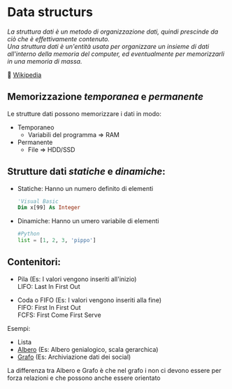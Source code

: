 # Data structurs
*La struttura dati è un metodo di organizzazione dati, quindi prescinde da ciò che è effettivamente contenuto.*<br>
*Una struttura dati è un'entità usata per organizzare un insieme di dati all'interno della memoria del computer, ed eventualmente per memorizzarli in una memoria di massa.*

:link: [Wikipedia](https://it.wikipedia.org/wiki/Struttura_dati)

## Memorizzazione *temporanea* e *permanente*
Le strutture dati possono memorizzare i dati in modo:
- Temporaneo
	- Variabili del programma => RAM
- Permanente
	- File => HDD/SSD


## Strutture dati *statiche* e *dinamiche*:
- Statiche:
	Hanno un numero definito di elementi
	```vb
	'Visual Basic
	Dim x[99] As Integer
	```
	
- Dinamiche:
	Hanno un umero variabile di elementi
	```py
	#Python
	list = [1, 2, 3, 'pippo']
	```
	
## Contenitori:
- Pila (Es: I valori vengono inseriti all'inizio)<br>
LIFO:  Last In First Out

- Coda o FIFO (Es: I valori vengono inseriti alla fine)<br>
FIFO: First In First Out<br>
FCFS: First Come First Serve
 
Esempi:
- Lista
- [Albero](https://it.wikipedia.org/wiki/Albero_(informatica)) (Es: Albero genialogico, scala gerarchica)
- [Grafo](https://it.wikipedia.org/wiki/Grafo) (Es: Archiviazione dati dei social)
	
La differenza tra Albero e Grafo è che nel grafo i non ci devono essere per forza relazioni e che possono anche essere orientato
